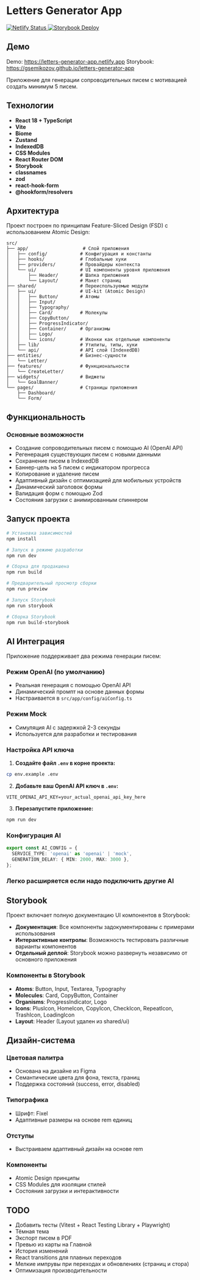 # Letters Generator App

<!-- Badges (auto-updated) -->
<p>
<a href="https://app.netlify.com/sites/letters-generator-app/deploys">
  <img alt="Netlify Status" src="https://api.netlify.com/api/v1/badges/22b0a448-e825-4bd1-b9fa-6d7253863829/deploy-status" />
</a>
  <a href="https://github.com/gsemikozov/letters-generator-app/actions/workflows/deploy-storybook.yml"><img alt="Storybook Deploy" src="https://github.com/gsemikozov/letters-generator-app/actions/workflows/deploy-storybook.yml/badge.svg" /></a>
</p>

## Демо

Demo: https://letters-generator-app.netlify.app
Storybook: https://gsemikozov.github.io/letters-generator-app

Приложение для генерации сопроводительных писем с мотивацией создать минимум 5 писем.

## Технологии

- **React 18 + TypeScript**
- **Vite**
- **Biome**
- **Zustand**
- **IndexedDB**
- **CSS Modules**
- **React Router DOM**
- **Storybook**
- **classnames**
- **zod**
- **react-hook-form**
- **@hookform/resolvers**

## Архитектура

Проект построен по принципам Feature-Sliced Design (FSD) с использованием Atomic Design:

```
src/
├── app/                    # Слой приложения
│   ├── config/            # Конфигурация и константы
│   ├── hooks/             # Глобальные хуки
│   ├── providers/         # Провайдеры контекста
│   └── ui/                # UI компоненты уровня приложения
│       ├── Header/        # Шапка приложения
│       └── Layout/        # Макет страниц
├── shared/                # Переиспользуемые модули
│   ├── ui/                # UI-kit (Atomic Design)
│   │   ├── Button/        # Атомы
│   │   ├── Input/
│   │   ├── Typography/
│   │   ├── Card/          # Молекулы
│   │   ├── CopyButton/
│   │   ├── ProgressIndicator/
│   │   ├── Container/     # Организмы
│   │   ├── Logo/
│   │   └── icons/         # Иконки как отдельные компоненты
│   ├── lib/               # Утилиты, типы, хуки
│   └── api/               # API слой (IndexedDB)
├── entities/              # Бизнес-сущности
│   └── Letter/
├── features/              # Функциональности
│   └── CreateLetter/
├── widgets/               # Виджеты
│   └── GoalBanner/
└── pages/                 # Страницы приложения
    ├── Dashboard/
    └── Form/
```

## Функциональность

### Основные возможности

- Создание сопроводительных писем с помощью AI (OpenAI API)
- Регенерация существующих писем с новыми данными
- Сохранение писем в IndexedDB
- Баннер-цель на 5 писем с индикатором прогресса
- Копирование и удаление писем
- Адаптивный дизайн с оптимизацией для мобильных устройств
- Динамический заголовок формы
- Валидация форм с помощью Zod
- Состояния загрузки с анимированным спиннером

## Запуск проекта

```bash
# Установка зависимостей
npm install

# Запуск в режиме разработки
npm run dev

# Сборка для продакшена
npm run build

# Предварительный просмотр сборки
npm run preview

# Запуск Storybook
npm run storybook

# Сборка Storybook
npm run build-storybook
```

## AI Интеграция

Приложение поддерживает два режима генерации писем:

### Режим OpenAI (по умолчанию)

- Реальная генерация с помощью OpenAI API
- Динамический промпт на основе данных формы
- Настраивается в `src/app/config/aiConfig.ts`

### Режим Mock

- Симуляция AI с задержкой 2-3 секунды
- Используется для разработки и тестирования

### Настройка API ключа

1. **Создайте файл `.env` в корне проекта:**

```bash
cp env.example .env
```

2. **Добавьте ваш OpenAI API ключ в `.env`:**

```env
VITE_OPENAI_API_KEY=your_actual_openai_api_key_here
```

3. **Перезапустите приложение:**

```bash
npm run dev
```

### Конфигурация AI

```typescript
export const AI_CONFIG = {
  SERVICE_TYPE: 'openai' as 'openai' | 'mock',
  GENERATION_DELAY: { MIN: 2000, MAX: 3000 },
};
```

### Легко расширяется если надо подключить другие AI

## Storybook

Проект включает полную документацию UI компонентов в Storybook:

- **Документация**: Все компоненты задокументированы с примерами использования
- **Интерактивные контролы**: Возможность тестировать различные варианты компонентов
- **Отдельный деплой**: Storybook можно развернуть независимо от основного приложения

### Компоненты в Storybook

- **Atoms**: Button, Input, Textarea, Typography
- **Molecules**: Card, CopyButton, Container
- **Organisms**: ProgressIndicator, Logo
- **Icons**: PlusIcon, HomeIcon, CopyIcon, CheckIcon, RepeatIcon, TrashIcon, LoadingIcon
- **Layout**: Header (Layout удален из shared/ui)

## Дизайн-система

### Цветовая палитра

- Основана на дизайне из Figma
- Семантические цвета для фона, текста, границ
- Поддержка состояний (success, error, disabled)

### Типографика

- Шрифт: Fixel
- Адаптивные размеры на основе rem единиц

### Отступы

- Выстраиваем адаптивный дизайн на основе rem

### Компоненты

- Atomic Design принципы
- CSS Modules для изоляции стилей
- Состояния загрузки и интерактивности

## TODO

- Добавить тесты (Vitest + React Testing Library + Playwright)
- Тёмная тема
- Экспорт писем в PDF
- Превью из карты на Главной
- История изменений
- React transitions для плавных переходов
- Мелкие импрувы при переходах и обновлениях (страниц и стора)
- Оптимизация производительности
